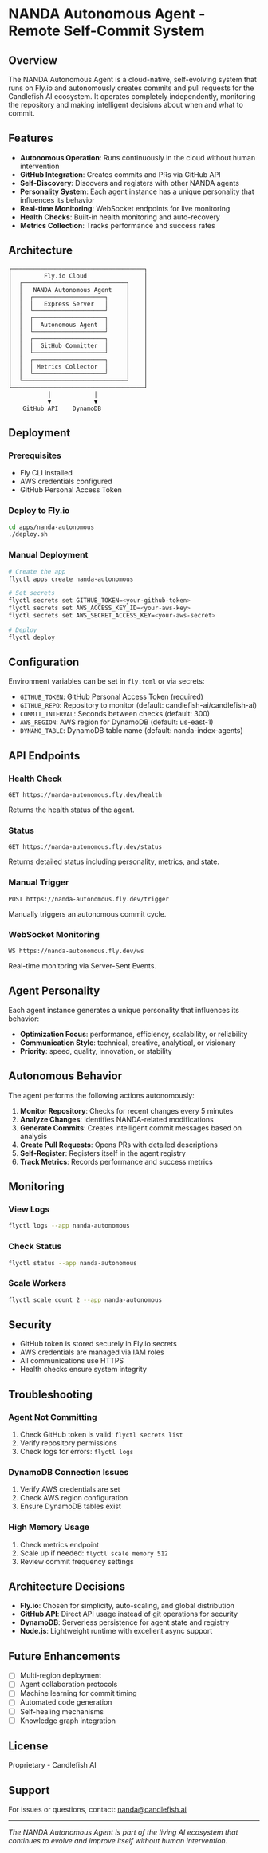 # NANDA Autonomous Agent - Remote Self-Commit System

## Overview

The NANDA Autonomous Agent is a cloud-native, self-evolving system that runs on Fly.io and autonomously creates commits and pull requests for the Candlefish AI ecosystem. It operates completely independently, monitoring the repository and making intelligent decisions about when and what to commit.

## Features

- **Autonomous Operation**: Runs continuously in the cloud without human intervention
- **GitHub Integration**: Creates commits and PRs via GitHub API
- **Self-Discovery**: Discovers and registers with other NANDA agents
- **Personality System**: Each agent instance has a unique personality that influences its behavior
- **Real-time Monitoring**: WebSocket endpoints for live monitoring
- **Health Checks**: Built-in health monitoring and auto-recovery
- **Metrics Collection**: Tracks performance and success rates

## Architecture

```
┌─────────────────────────────────────┐
│         Fly.io Cloud                │
│  ┌─────────────────────────────┐    │
│  │   NANDA Autonomous Agent    │    │
│  │  ┌────────────────────┐     │    │
│  │  │   Express Server   │     │    │
│  │  └────────────────────┘     │    │
│  │  ┌────────────────────┐     │    │
│  │  │  Autonomous Agent  │     │    │
│  │  └────────────────────┘     │    │
│  │  ┌────────────────────┐     │    │
│  │  │  GitHub Committer  │     │    │
│  │  └────────────────────┘     │    │
│  │  ┌────────────────────┐     │    │
│  │  │ Metrics Collector  │     │    │
│  │  └────────────────────┘     │    │
│  └─────────────────────────────┘    │
└─────────────────────────────────────┘
           │            │
           ▼            ▼
    GitHub API    DynamoDB
```

## Deployment

### Prerequisites

- Fly CLI installed
- AWS credentials configured
- GitHub Personal Access Token

### Deploy to Fly.io

```bash
cd apps/nanda-autonomous
./deploy.sh
```

### Manual Deployment

```bash
# Create the app
flyctl apps create nanda-autonomous

# Set secrets
flyctl secrets set GITHUB_TOKEN=<your-github-token>
flyctl secrets set AWS_ACCESS_KEY_ID=<your-aws-key>
flyctl secrets set AWS_SECRET_ACCESS_KEY=<your-aws-secret>

# Deploy
flyctl deploy
```

## Configuration

Environment variables can be set in `fly.toml` or via secrets:

- `GITHUB_TOKEN`: GitHub Personal Access Token (required)
- `GITHUB_REPO`: Repository to monitor (default: candlefish-ai/candlefish-ai)
- `COMMIT_INTERVAL`: Seconds between checks (default: 300)
- `AWS_REGION`: AWS region for DynamoDB (default: us-east-1)
- `DYNAMO_TABLE`: DynamoDB table name (default: nanda-index-agents)

## API Endpoints

### Health Check
```
GET https://nanda-autonomous.fly.dev/health
```

Returns the health status of the agent.

### Status
```
GET https://nanda-autonomous.fly.dev/status
```

Returns detailed status including personality, metrics, and state.

### Manual Trigger
```
POST https://nanda-autonomous.fly.dev/trigger
```

Manually triggers an autonomous commit cycle.

### WebSocket Monitoring
```
WS https://nanda-autonomous.fly.dev/ws
```

Real-time monitoring via Server-Sent Events.

## Agent Personality

Each agent instance generates a unique personality that influences its behavior:

- **Optimization Focus**: performance, efficiency, scalability, or reliability
- **Communication Style**: technical, creative, analytical, or visionary
- **Priority**: speed, quality, innovation, or stability

## Autonomous Behavior

The agent performs the following actions autonomously:

1. **Monitor Repository**: Checks for recent changes every 5 minutes
2. **Analyze Changes**: Identifies NANDA-related modifications
3. **Generate Commits**: Creates intelligent commit messages based on analysis
4. **Create Pull Requests**: Opens PRs with detailed descriptions
5. **Self-Register**: Registers itself in the agent registry
6. **Track Metrics**: Records performance and success metrics

## Monitoring

### View Logs
```bash
flyctl logs --app nanda-autonomous
```

### Check Status
```bash
flyctl status --app nanda-autonomous
```

### Scale Workers
```bash
flyctl scale count 2 --app nanda-autonomous
```

## Security

- GitHub token is stored securely in Fly.io secrets
- AWS credentials are managed via IAM roles
- All communications use HTTPS
- Health checks ensure system integrity

## Troubleshooting

### Agent Not Committing

1. Check GitHub token is valid: `flyctl secrets list`
2. Verify repository permissions
3. Check logs for errors: `flyctl logs`

### DynamoDB Connection Issues

1. Verify AWS credentials are set
2. Check AWS region configuration
3. Ensure DynamoDB tables exist

### High Memory Usage

1. Check metrics endpoint
2. Scale up if needed: `flyctl scale memory 512`
3. Review commit frequency settings

## Architecture Decisions

- **Fly.io**: Chosen for simplicity, auto-scaling, and global distribution
- **GitHub API**: Direct API usage instead of git operations for security
- **DynamoDB**: Serverless persistence for agent state and registry
- **Node.js**: Lightweight runtime with excellent async support

## Future Enhancements

- [ ] Multi-region deployment
- [ ] Agent collaboration protocols
- [ ] Machine learning for commit timing
- [ ] Automated code generation
- [ ] Self-healing mechanisms
- [ ] Knowledge graph integration

## License

Proprietary - Candlefish AI

## Support

For issues or questions, contact: nanda@candlefish.ai

---

*The NANDA Autonomous Agent is part of the living AI ecosystem that continues to evolve and improve itself without human intervention.*